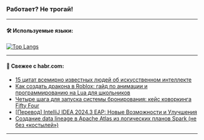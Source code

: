 ### Работает? Не трогай!

---
<!--
#### 🛠️ Technical stack:

![Java](https://img.shields.io/badge/Java-informational?logo=Oracle&style=flat&logoColor=white&color=FF4500)
![Kotlin](https://img.shields.io/badge/Kotlin-informational?logo=Kotlin&style=flat&logoColor=white&color=774D97)
![TS](https://img.shields.io/badge/TypeScript-informational?logo=typeScript&style=flat&logoColor=black&color=017acc)
![Python](https://img.shields.io/badge/Python-informational?logo=Python&style=flat&logoColor=black&color=ffdd54) <br>
![Spring](https://img.shields.io/badge/Spring-informational?logo=Spring&style=flat&logoColor=white&color=6DB33F) 
![SpringBoot](https://img.shields.io/badge/SpringBoot-informational?logo=SpringBoot&style=flat&logoColor=white&color=6DB33F)
![Nest](https://img.shields.io/badge/NestJS-informational?logo=NestJS&style=flat&logoColor=white&color=E0234E) 
![NodeJS](https://img.shields.io/badge/NodeJS-informational?logo=node.js&style=flat&logoColor=white&color=70A760)<br>
![PostgreSQL](https://img.shields.io/badge/PostgreSQL-informational?logo=PostgreSQL&style=flat&logoColor=white&color=DAA520)
![MongoDB](https://img.shields.io/badge/MongoDB-informational?logo=MongoDB&style=flat&logoColor=white&color=870000)
![Apache](https://img.shields.io/badge/Apache-informational?logo=apache&style=flat&logoColor=white&color=f74e28)

___ 
-->

#### 🛠️ Используемые языки:

[![Top Langs](https://github-readme-stats-u2qms2cxw-advtsettinggmailcoms-projects.vercel.app/api/top-langs/?username=zloylis&langs_count=10&hide_title=true&title_color=e6edf3&size_weight=0.5&count_weight=0.5&layout=compact&hide_progress=true&hide_border=true&theme=dracula)](https://github.com/zloylis)

<!---


####  :octocat:&nbsp;&nbsp; Статистика:

![GitHub stats](https://github-readme-stats-u2qms2cxw-advtsettinggmailcoms-projects.vercel.app/api?username=zloylis&show_icons=true&hide_border=true&theme=dracula&title_color=e6edf3&include_all_commits=true&count_private=true&hide_rank=false&hide_title=true&rank_icon=github)
-->
---

#### 💬 Свежее с habr.com:

<!-- BLOG-POST-LIST:START -->
- [15 цитат всемирно известных людей об искусственном интеллекте](https://habr.com/ru/articles/842952/?utm_source=habrahabr&utm_medium=rss&utm_campaign=842952)
- [Как создать дракона в Roblox: гайд по анимации и программированию на Lua для школьников](https://habr.com/ru/companies/pixel_study/articles/842946/?utm_source=habrahabr&utm_medium=rss&utm_campaign=842946)
- [Четыре шага для запуска системы бронирования: кейс коворкинга Fifty Four](https://habr.com/ru/articles/842888/?utm_source=habrahabr&utm_medium=rss&utm_campaign=842888)
- [[Перевод] IntelliJ IDEA 2024.3 EAP: Новые Возможности и Улучшения](https://habr.com/ru/companies/spring_aio/articles/842854/?utm_source=habrahabr&utm_medium=rss&utm_campaign=842854)
- [Создание data lineage в Apache Atlas из логических планов Spark &lpar;не без «костылей»&rpar;](https://habr.com/ru/articles/842718/?utm_source=habrahabr&utm_medium=rss&utm_campaign=842718)
<!-- BLOG-POST-LIST:END -->

---
